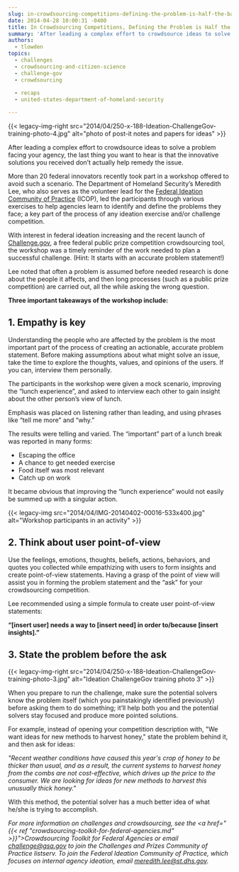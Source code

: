 ```yaml
---
slug: in-crowdsourcing-competitions-defining-the-problem-is-half-the-battle
date: 2014-04-28 10:00:31 -0400
title: In Crowdsourcing Competitions, Defining the Problem is Half the Battle
summary: 'After leading a complex effort to crowdsource ideas to solve a problem facing your agency, the last thing you want to hear is that the innovative solutions you received don’t actually help remedy the issue. More than 20 federal innovators recently took part in'
authors:
  - tlowden
topics:
  - challenges
  - crowdsourcing-and-citizen-science
  - challenge-gov
  - crowdsourcing
  
  - recaps
  - united-states-department-of-homeland-security

---
```


{{< legacy-img-right src="2014/04/250-x-188-Ideation-ChallengeGov-training-photo-4.jpg" alt="photo of post-it notes and papers for ideas" >}}

After leading a complex effort to crowdsource ideas to solve a problem facing your agency, the last thing you want to hear is that the innovative solutions you received don’t actually help remedy the issue.

More than 20 federal innovators recently took part in a workshop offered to avoid such a scenario. The Department of Homeland Security’s Meredith Lee, who also serves as the volunteer lead for the <a href="https://max.omb.gov/community/display/Planning/Ideation+Community+of+Practice+%28Idea+Generation+Tools%29">Federal Ideation Community of Practice</a> (ICOP), led the participants through various exercises to help agencies learn to identify and define the problems they face; a key part of the process of any ideation exercise and/or challenge competition.

With interest in federal ideation increasing and the recent launch of <a href="https://www.challenge.gov/">Challenge.gov</a>, a free federal public prize competition crowdsourcing tool, the workshop was a timely reminder of the work needed to plan a successful challenge. (Hint: It starts with an accurate problem statement!)

Lee noted that often a problem is assumed before needed research is done about the people it affects, and then long processes (such as a public prize competition) are carried out, all the while asking the wrong question.

**Three important takeaways of the workshop include:**

## 1. Empathy is key

Understanding the people who are affected by the problem is the most important part of the process of creating an actionable, accurate problem statement. Before making assumptions about what might solve an issue, take the time to explore the thoughts, values, and opinions of the users. If you can, interview them personally.

The participants in the workshop were given a mock scenario, improving the “lunch experience”, and asked to interview each other to gain insight about the other person’s view of lunch.

Emphasis was placed on listening rather than leading, and using phrases like “tell me more” and “why.”

The results were telling and varied. The &#8220;important&#8221; part of a lunch break was reported in many forms:

  * Escaping the office
  * A chance to get needed exercise
  * Food itself was most relevant
  * Catch up on work

It became obvious that improving the “lunch experience” would not easily be summed up with a singular action.

{{< legacy-img src="2014/04/IMG-20140402-00016-533x400.jpg" alt="Workshop participants in an activity" >}}

## 2. Think about user point-of-view

Use the feelings, emotions, thoughts, beliefs, actions, behaviors, and quotes you collected while empathizing with users to form insights and create point-of-view statements. Having a grasp of the point of view will assist you in forming the problem statement and the “ask” for your crowdsourcing competition.

Lee recommended using a simple formula to create user point-of-view statements:

 **“[insert user] needs a way to [insert need] in order to/because [insert insights].”**

## 3. State the problem before the ask

{{< legacy-img-right src="2014/04/250-x-188-Ideation-ChallengeGov-training-photo-3.jpg" alt="Ideation ChallengeGov training photo 3" >}}

When you prepare to run the challenge, make sure the potential solvers know the problem itself (which you painstakingly identified previously) before asking them to do something; it’ll help both you and the potential solvers stay focused and produce more pointed solutions.

For example, instead of opening your competition description with, "We want ideas for new methods to harvest honey," state the problem behind it, and then ask for ideas:

_"Recent weather conditions have caused this year's crop of honey to be thicker than usual, and as a result, the current systems to harvest honey from the combs are not cost-effective, which drives up the price to the consumer. We are looking for ideas for new methods to harvest this unusually thick honey."_

With this method, the potential solver has a much better idea of what he/she is trying to accomplish.

*For more information on challenges and crowdsourcing, see the <a href="{{< ref "crowdsourcing-toolkit-for-federal-agencies.md" >}}">Crowdsourcing Toolkit for Federal Agencies</a> or email <a href="mailto:challenge@gsa.gov">challenge@gsa.gov</a> to join the Challenges and Prizes Community of Practice listserv. To join the Federal Ideation Community of Practice, which focuses on internal agency ideation, email <a href="mailto:meredith.lee@st.dhs.gov">meredith.lee@st.dhs.gov</a>.*
